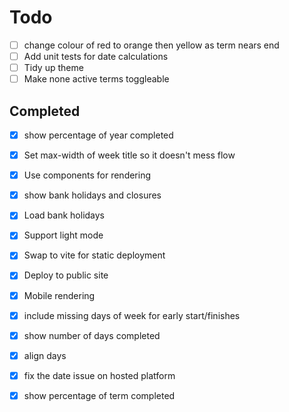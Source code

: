 # Todo
- [ ] change colour of red to orange then yellow as term nears end
- [ ] Add unit tests for date calculations
- [ ] Tidy up theme
- [ ] Make none active terms toggleable

## Completed
- [x] show percentage of year completed
- [x] Set max-width of week title so it doesn't mess flow
- [x] Use components for rendering
- [x] show bank holidays and closures  
- [x] Load bank holidays
- [x] Support light mode
- [x] Swap to vite for static deployment
- [x] Deploy to public site
- [x] Mobile rendering
- [x] include missing days of week for early start/finishes
- [x] show number of days completed
- [x] align days
- [x] fix the date issue on hosted platform
- [x] show percentage of term completed


